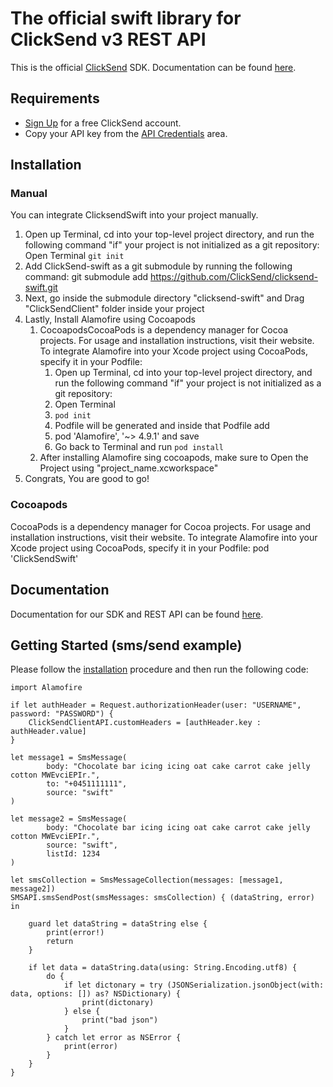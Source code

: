 # The official swift library for ClickSend v3 REST API

This is the official [ClickSend](https://clicksend.com) SDK. Documentation can be found [here](https://developers.clicksend.com/docs/rest/v3/?swift#introduction).

## Requirements
  
- [Sign Up](https://www.clicksend.com/signup) for a free ClickSend account.
- Copy your API key from the [API Credentials](https://dashboard.clicksend.com/#/account/subaccount) area.

## Installation

### Manual
You can integrate ClicksendSwift into your project manually.

 1. Open up Terminal, cd into your top-level project directory, and run the following command "if" your project is not initialized as a git repository:
Open Terminal
`git init`
2. Add ClickSend-swift as a git submodule by running the following command:
 git submodule add https://github.com/ClickSend/clicksend-swift.git
3. Next, go inside the submodule directory "clicksend-swift" and Drag "ClickSendClient" folder inside your project
4. Lastly, Install Alamofire using Cocoapods
    1. CocoapodsCocoaPods is a dependency manager for Cocoa projects. For usage and installation instructions, visit their website. To integrate Alamofire into your Xcode project using CocoaPods, specify it in your Podfile:
        1. Open up Terminal, cd into your top-level project directory, and run the following command "if" your project is not initialized as a git repository:
        2. Open Terminal
        3. `pod init`
        4. Podfile will be generated and inside that Podfile add 
        5. pod 'Alamofire', '~> 4.9.1' and save
        6. Go back to Terminal and run `pod install`
    2. After installing Alamofire sing cocoapods, make sure to Open the Project using "project_name.xcworkspace"
5. Congrats, You are good to go!

### Cocoapods

CocoaPods is a dependency manager for Cocoa projects. For usage and installation instructions, visit their website. To integrate Alamofire into your Xcode project using CocoaPods, specify it in your Podfile:
pod 'ClickSendSwift'

## Documentation

Documentation for our SDK and REST API can be found [here](https://developers.clicksend.com/docs/rest/v3/?swift#introduction).

## Getting Started (sms/send example)

Please follow the [installation](#installation) procedure and then run the following code:
```
import Alamofire

if let authHeader = Request.authorizationHeader(user: "USERNAME", password: "PASSWORD") {
    ClickSendClientAPI.customHeaders = [authHeader.key : authHeader.value]
}

let message1 = SmsMessage(
        body: "Chocolate bar icing icing oat cake carrot cake jelly cotton MWEvciEPIr.", 
        to: "+0451111111", 
        source: "swift"
)

let message2 = SmsMessage(
        body: "Chocolate bar icing icing oat cake carrot cake jelly cotton MWEvciEPIr.", 
        source: "swift", 
        listId: 1234
)

let smsCollection = SmsMessageCollection(messages: [message1, message2])
SMSAPI.smsSendPost(smsMessages: smsCollection) { (dataString, error) in

    guard let dataString = dataString else {
        print(error!)
        return
    }

    if let data = dataString.data(using: String.Encoding.utf8) {
        do {
            if let dictonary = try (JSONSerialization.jsonObject(with: data, options: []) as? NSDictionary) {
                print(dictonary)
            } else {
                print("bad json")
            }
        } catch let error as NSError {
            print(error)
        }
    }
}
```
